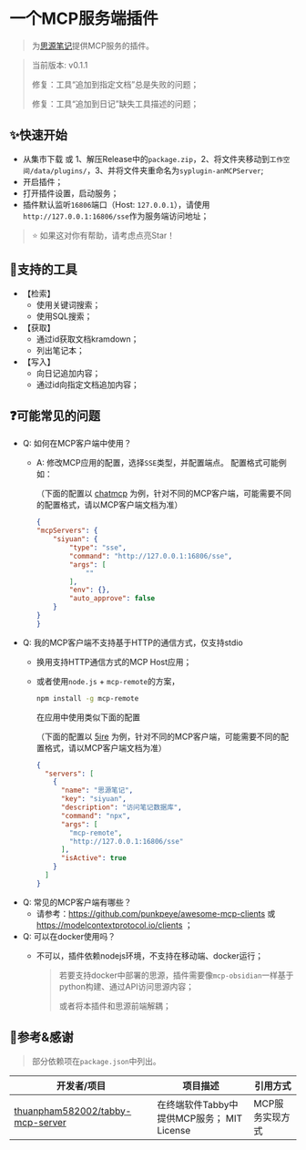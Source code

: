 # 一个MCP服务端插件

> 为[思源笔记](https://github.com/siyuan-note/siyuan)提供MCP服务的插件。

> 当前版本: v0.1.1
>
> 修复：工具“追加到指定文档”总是失败的问题；
>
> 修复：工具“追加到日记”缺失工具描述的问题；

## ✨快速开始

- 从集市下载 或 1、解压Release中的`package.zip`，2、将文件夹移动到`工作空间/data/plugins/`，3、并将文件夹重命名为`syplugin-anMCPServer`;
- 开启插件；
- 打开插件设置，启动服务；
- 插件默认监听`16806`端口（Host: `127.0.0.1`），请使用`http://127.0.0.1:16806/sse`作为服务端访问地址；

> ⭐ 如果这对你有帮助，请考虑点亮Star！

## 🔧支持的工具

- 【检索】
  - 使用关键词搜索；
  - 使用SQL搜索；
- 【获取】
  - 通过id获取文档kramdown；
  - 列出笔记本；
- 【写入】
  - 向日记追加内容；
  - 通过id向指定文档追加内容；

## ❓可能常见的问题

- Q: 如何在MCP客户端中使用？
  - A: 修改MCP应用的配置，选择`SSE`类型，并配置端点。
    配置格式可能例如：

    （下面的配置以 [chatmcp](https://github.com/daodao97/chatmcp) 为例，针对不同的MCP客户端，可能需要不同的配置格式，请以MCP客户端文档为准）
    ```json
    {
    "mcpServers": {
        "siyuan": {
            "type": "sse",
            "command": "http://127.0.0.1:16806/sse",
            "args": [
                ""
            ],
            "env": {},
            "auto_approve": false
        }
    }
    }
    ```
- Q: 我的MCP客户端不支持基于HTTP的通信方式，仅支持stdio
  - 换用支持HTTP通信方式的MCP Host应用；
  - 或者使用`node.js` + `mcp-remote`的方案，
    ```bash
    npm install -g mcp-remote
    ```
    在应用中使用类似下面的配置

    （下面的配置以 [5ire](https://5ire.app/) 为例，针对不同的MCP客户端，可能需要不同的配置格式，请以MCP客户端文档为准）
    ```json
    {
      "servers": [
        {
          "name": "思源笔记",
          "key": "siyuan",
          "description": "访问笔记数据库",
          "command": "npx",
          "args": [
            "mcp-remote",
            "http://127.0.0.1:16806/sse"
          ],
          "isActive": true
        }
      ]
    }
    ```
- Q: 常见的MCP客户端有哪些？
  - 请参考：https://github.com/punkpeye/awesome-mcp-clients 或 https://modelcontextprotocol.io/clients ；
- Q: 可以在docker使用吗？
  - 不可以，插件依赖nodejs环境，不支持在移动端、docker运行；
  
    > 若要支持docker中部署的思源，插件需要像`mcp-obsidian`一样基于python构建、通过API访问思源内容；
    > 
    > 或者将本插件和思源前端解耦；

## 🙏参考&感谢

> 部分依赖项在`package.json`中列出。

| 开发者/项目                                                         | 项目描述           | 引用方式         |
|---------------------------------------------------------------------|----------------|--------------|
| [thuanpham582002/tabby-mcp-server](https://github.com/thuanpham582002/tabby-mcp-server) | 在终端软件Tabby中提供MCP服务； MIT License | MCP服务实现方式 |